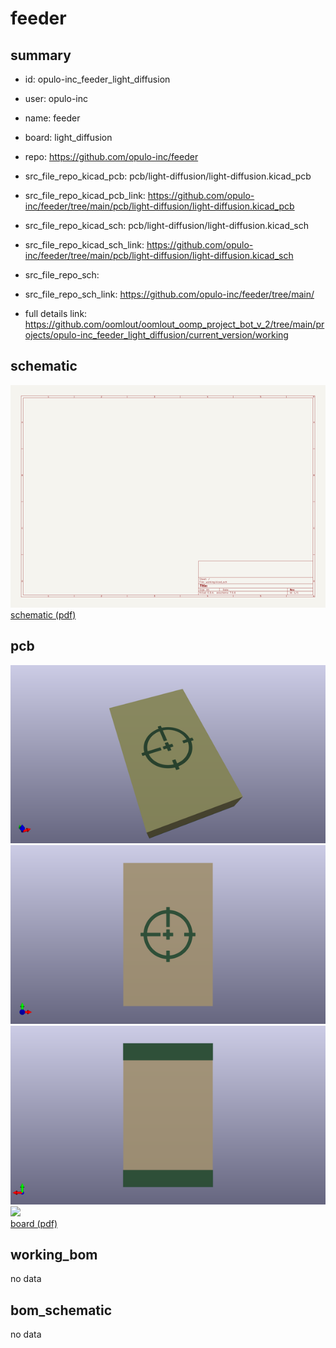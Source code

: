 # feeder
 
## summary 
* id: opulo-inc_feeder_light_diffusion
* user: opulo-inc
* name: feeder
* board: light_diffusion
* repo: https://github.com/opulo-inc/feeder
* src_file_repo_kicad_pcb: pcb/light-diffusion/light-diffusion.kicad_pcb
* src_file_repo_kicad_pcb_link: https://github.com/opulo-inc/feeder/tree/main/pcb/light-diffusion/light-diffusion.kicad_pcb
* src_file_repo_kicad_sch: pcb/light-diffusion/light-diffusion.kicad_sch
* src_file_repo_kicad_sch_link: https://github.com/opulo-inc/feeder/tree/main/pcb/light-diffusion/light-diffusion.kicad_sch

* src_file_repo_sch: 
* src_file_repo_sch_link: https://github.com/opulo-inc/feeder/tree/main/
* full details link: https://github.com/oomlout/oomlout_oomp_project_bot_v_2/tree/main/projects/opulo-inc_feeder_light_diffusion/current_version/working  

## schematic  
![](working_schematic_600.png)  
[schematic (pdf)](working_schematic.pdf) 






















## pcb  
![](working_3d_600.png) 
![](working_3d_front_600.png)  
![](working_3d_back_600.png)  
![](working_600.png)  
[board (pdf)](working.pdf)  

## working_bom
no data

## bom_schematic
no data



